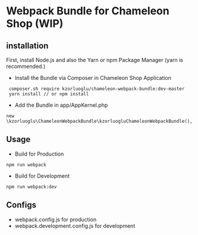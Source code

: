 # Webpack Bundle for Chameleon Shop (WIP)

## installation
First, install Node.js and also the Yarn or npm Package Manager (yarn is recommended.)
* Install the Bundle via Composer in Chameleon Shop Application
```
 composer.sh require kzorluoglu/chameleon-webpack-bundle:dev-master
 yarn install // or npm install
```

* Add the Bundle in app/AppKernel.php
```
new \kzorluoglu\ChameleonWebpackBundle\kzorluogluChameleonWebpackBundle(),
```


## Usage

* Build for Production
```
npm run webpack 
```

* Build for Development
```
npm run webpack:dev 
```


## Configs

* webpack.config.js for production
* webpack.development.config.js for development
